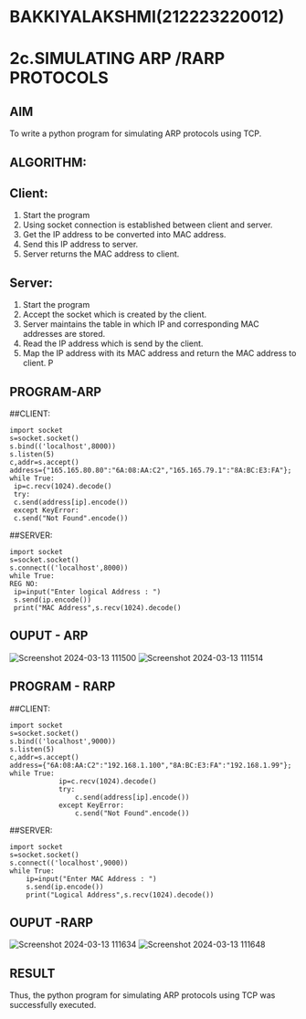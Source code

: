 # BAKKIYALAKSHMI(212223220012)
# 2c.SIMULATING ARP /RARP PROTOCOLS
## AIM
To write a python program for simulating ARP protocols using TCP.
## ALGORITHM:
## Client:
1. Start the program
2. Using socket connection is established between client and server.
3. Get the IP address to be converted into MAC address.
4. Send this IP address to server.
5. Server returns the MAC address to client.
## Server:
1. Start the program
2. Accept the socket which is created by the client.
3. Server maintains the table in which IP and corresponding MAC addresses are
stored.
4. Read the IP address which is send by the client.
5. Map the IP address with its MAC address and return the MAC address to client.
P
## PROGRAM-ARP
##CLIENT:
```
import socket
s=socket.socket()
s.bind(('localhost',8000))
s.listen(5)
c,addr=s.accept()
address={"165.165.80.80":"6A:08:AA:C2","165.165.79.1":"8A:BC:E3:FA"};
while True:
 ip=c.recv(1024).decode()
 try:
 c.send(address[ip].encode())
 except KeyError:
 c.send("Not Found".encode())
```
##SERVER:
```
import socket
s=socket.socket()
s.connect(('localhost',8000))
while True:
REG NO:
 ip=input("Enter logical Address : ")
 s.send(ip.encode())
 print("MAC Address",s.recv(1024).decode()
```
## OUPUT - ARP
![Screenshot 2024-03-13 111500](https://github.com/Bakkiyalakshmiethiraj/2c.ARP_RARP_PROTOCOLS/assets/144870983/780ffee6-2b7b-414d-a307-977bb1a50aef)
![Screenshot 2024-03-13 111514](https://github.com/Bakkiyalakshmiethiraj/2c.ARP_RARP_PROTOCOLS/assets/144870983/807a5c89-7b4e-4146-a757-f007622c549b)


## PROGRAM - RARP
##CLIENT:
```
import socket 
s=socket.socket() 
s.bind(('localhost',9000)) 
s.listen(5) 
c,addr=s.accept() 
address={"6A:08:AA:C2":"192.168.1.100","8A:BC:E3:FA":"192.168.1.99"}; 
while True: 
            ip=c.recv(1024).decode() 
            try: 
                c.send(address[ip].encode()) 
            except KeyError: 
                c.send("Not Found".encode())
```
##SERVER:
```
import socket 
s=socket.socket() 
s.connect(('localhost',9000)) 
while True: 
    ip=input("Enter MAC Address : ") 
    s.send(ip.encode()) 
    print("Logical Address",s.recv(1024).decode())
```
## OUPUT -RARP
![Screenshot 2024-03-13 111634](https://github.com/Bakkiyalakshmiethiraj/2c.ARP_RARP_PROTOCOLS/assets/144870983/8ff1a877-3640-4dc9-8572-15702543fd21)
![Screenshot 2024-03-13 111648](https://github.com/Bakkiyalakshmiethiraj/2c.ARP_RARP_PROTOCOLS/assets/144870983/1dcab57d-54f9-41ce-9d08-452100880bd9)

## RESULT
Thus, the python program for simulating ARP protocols using TCP was successfully 
executed.
